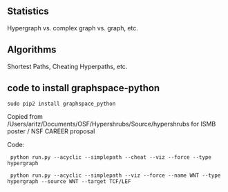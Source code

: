 ## Statistics

Hypergraph vs. complex graph vs. graph, etc.

## Algorithms

Shortest Paths, Cheating Hyperpaths, etc.

## code to install graphspace-python
```
sudo pip2 install graphspace_python
```

Copied from /Users/aritz/Documents/OSF/Hypershrubs/Source/hypershrubs
for ISMB poster / NSF CAREER proposal

Code:

```
 python run.py --acyclic --simplepath --cheat --viz --force --type hypergraph
```

```
 python run.py --acyclic --simplepath --viz --force --name WNT --type hypergraph --source WNT --target TCF/LEF
```

